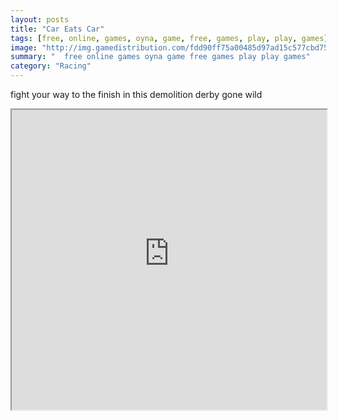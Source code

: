 ```yaml
---
layout: posts
title: "Car Eats Car"
tags: [free, online, games, oyna, game, free, games, play, play, games]
image: "http://img.gamedistribution.com/fdd90ff75a00485d97ad15c577cbd752.jpg"
summary: "  free online games oyna game free games play play games"
category: "Racing"
---
```


fight your way to the finish in this demolition derby gone wild

<iframe width="100%" height="480px;" src="http://flash.gamedistribution.com?game=fdd90ff75a00485d97ad15c577cbd752"></iframe>